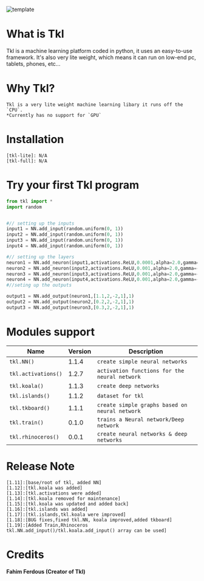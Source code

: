 ![template](https://user-images.githubusercontent.com/79488582/120871148-de31ac00-c568-11eb-91ee-d9a8690f8af7.png)


# What is Tkl
Tkl is a machine learning platform coded in python, it uses an easy-to-use framework. It's also very lite weight, which means it can run on low-end pc, tablets, phones, etc...



# Why Tkl?
```
Tkl is a very lite weight machine learning libary it runs off the `CPU`. 
*Currently has no support for `GPU`
```

# Installation
```
[tkl-lite]: N/A
[tkl-full]: N/A
```

# Try your first Tkl program
```python
from tkl import *
import random


#// setting up the inputs
input1 = NN.add_input(random.uniform(0, 1))
input2 = NN.add_input(random.uniform(0, 1))
input3 = NN.add_input(random.uniform(0, 1))
input4 = NN.add_input(random.uniform(0, 1))

#// setting up the layers  
neuron1 = NN.add_neuron(input1,activations.ReLU,0.0001,alpha=2.0,gamma=-1.2)
neuron2 = NN.add_neuron(input2,activations.ReLU,0.001,alpha=2.0,gamma=-1.2)
neuron3 = NN.add_neuron(input3,activations.ReLU,0.001,alpha=2.0,gamma=-1.2)
neuron4 = NN.add_neuron(input4,activations.ReLU,0.001,alpha=2.0,gamma=-1.2)
#//seting up the outputs

output1 = NN.add_output(neuron1,[1.1,2,-2,1],1)
output2 = NN.add_output(neuron2,[0.2,2,-2,1],1)
output3 = NN.add_output(neuron3,[0.3,2,-2,1],1)

```
# Modules support
|  Name | Version | Description |
| ------------- | ------------- | ------------- |
| `tkl.NN()`  |1.1.4|   `create simple neural networks`|
| `tkl.activations()` |1.2.7| `activation functions for the neural network` |
| `tkl.koala()`  |1.1.3|   `create deep networks `|
| `tkl.islands()` |1.1.2|   `dataset for tkl`|
| `tkl.tkboard()`  |1.1.1|   `create simple graphs based on neural network`|
| `tkl.train()`  |0.1.0|   `trains a Neural network/Deep network`|
| `tkl.rhinoceros()`  |0.0.1|   `create neural networks & deep networks`|

# Release Note
```
[1.11]:[base/root of tkl, added NN]
[1.12]:[tkl.koala was added]
[1.13]:[tkl.activations were added]
[1.14]:[tkl.koala removed for maintenance]
[1.15]:[tkl.koala was updated and added back]
[1.16]:[tkl.islands was added]
[1.17]:[tkl.islands,tkl.koala were improved]
[1.18]:[BUG fixes,fixed tkl.NN, koala improved,added tkboard]
[1.19]:[Added Train,Rhinoceros tkl.NN.add_input()/tkl.koala.add_input() array can be used]
```



# Credits

**Fahim Ferdous (Creator of Tkl)**


